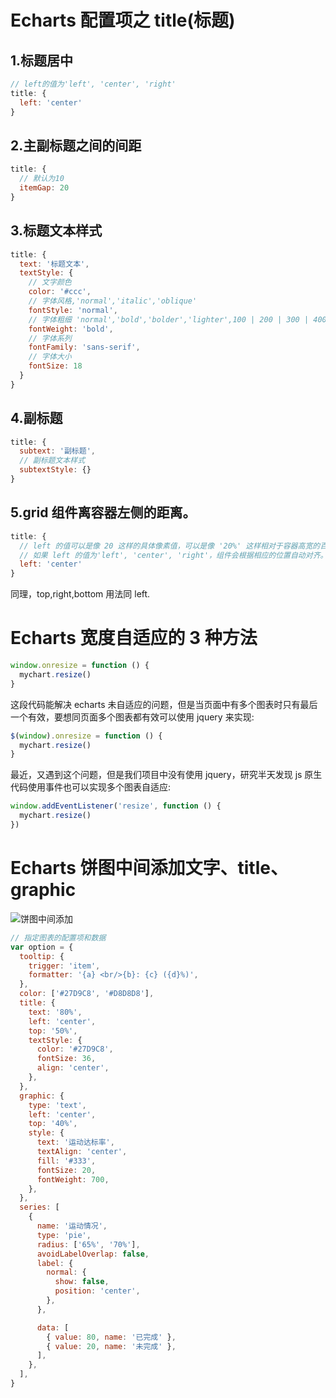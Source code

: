 # Echarts 配置项之 title(标题)

## 1.标题居中

```javascript
// left的值为'left', 'center', 'right'
title: {
  left: 'center'
}
```

## 2.主副标题之间的间距

```javascript
title: {
  // 默认为10
  itemGap: 20
}
```

## 3.标题文本样式

```javascript
title: {
  text: '标题文本',
  textStyle: {
    // 文字颜色
    color: '#ccc',
    // 字体风格,'normal','italic','oblique'
    fontStyle: 'normal',
    // 字体粗细 'normal','bold','bolder','lighter',100 | 200 | 300 | 400...
    fontWeight: 'bold',
    // 字体系列
    fontFamily: 'sans-serif',
    // 字体大小
    fontSize: 18
  }
}
```

## 4.副标题

```javascript
title: {
  subtext: '副标题',
  // 副标题文本样式
  subtextStyle: {}
}
```

## 5.grid 组件离容器左侧的距离。

```javascript
title: {
  // left 的值可以是像 20 这样的具体像素值，可以是像 '20%' 这样相对于容器高宽的百分比，也可以是 'left', 'center', 'right'。
  // 如果 left 的值为'left', 'center', 'right'，组件会根据相应的位置自动对齐。
  left: 'center'
}
```

同理，top,right,bottom 用法同 left.

# Echarts 宽度自适应的 3 种方法

```javascript
window.onresize = function () {
  mychart.resize()
}
```

这段代码能解决 echarts 未自适应的问题，但是当页面中有多个图表时只有最后一个有效，要想同页面多个图表都有效可以使用 jquery 来实现:

```javascript
$(window).onresize = function () {
  mychart.resize()
}
```

最近，又遇到这个问题，但是我们项目中没有使用 jquery，研究半天发现 js 原生代码使用事件也可以实现多个图表自适应:

```javascript
window.addEventListener('resize', function () {
  mychart.resize()
})
```

# Echarts 饼图中间添加文字、title、graphic

![饼图中间添加](https://cdn.jsdelivr.net/gh/LBJhui/image-host/images/echarts/1.webp)

```javascript
// 指定图表的配置项和数据
var option = {
  tooltip: {
    trigger: 'item',
    formatter: '{a} <br/>{b}: {c} ({d}%)',
  },
  color: ['#27D9C8', '#D8D8D8'],
  title: {
    text: '80%',
    left: 'center',
    top: '50%',
    textStyle: {
      color: '#27D9C8',
      fontSize: 36,
      align: 'center',
    },
  },
  graphic: {
    type: 'text',
    left: 'center',
    top: '40%',
    style: {
      text: '运动达标率',
      textAlign: 'center',
      fill: '#333',
      fontSize: 20,
      fontWeight: 700,
    },
  },
  series: [
    {
      name: '运动情况',
      type: 'pie',
      radius: ['65%', '70%'],
      avoidLabelOverlap: false,
      label: {
        normal: {
          show: false,
          position: 'center',
        },
      },

      data: [
        { value: 80, name: '已完成' },
        { value: 20, name: '未完成' },
      ],
    },
  ],
}
```
